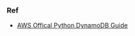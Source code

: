 ### Ref 

- [AWS Offical Python DynamoDB Guide](https://docs.aws.amazon.com/amazondynamodb/latest/developerguide/GettingStarted.Python.html)
